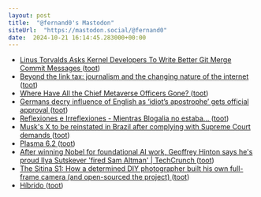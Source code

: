 ```yaml
---
layout: post
title:  "@fernand0's Mastodon"
siteUrl:  "https://mastodon.social/@fernand0"
date:  2024-10-21 16:14:45.283000+00:00
---
```

*  [Linus Torvalds Asks Kernel Developers To Write Better Git Merge Commit Messages ](https://www.phoronix.com/news/Linus-Better-Commit-Message) ([toot](https://mastodon.social/@fernand0/113346300167996650))
*  [Beyond the link tax: journalism and the changing nature of the internet ](https://www.halifaxexaminer.ca/beyond-the-link-tax-journalism-and-the-changing-nature-of-the-internet) ([toot](https://mastodon.social/@fernand0/113346104549231696))
*  [Where Have All the Chief Metaverse Officers Gone? ](https://www.wired.com/story/where-have-all-the-chief-metaverse-officers-gone) ([toot](https://mastodon.social/@fernand0/113345836151509893))
*  [Germans decry influence of English as ‘idiot’s apostrophe’ gets official approval ](https://www.theguardian.com/world/2024/oct/07/germany-influence-of-english-idiots-apostroph) ([toot](https://mastodon.social/@fernand0/113345183406515576))
*  [Reflexiones e Irreflexiones - Mientras Blogalia no estaba... ](http://fernand0.blogalia.com//historias/7889) ([toot](https://mastodon.social/@fernand0/113345011018677509))
*  [Musk&#39;s X to be reinstated in Brazil after complying with Supreme Court demands  ](https://www.npr.org/2024/10/08/nx-s1-5146510/brazil-x-twitter-court-reinstated-elon-musk) ([toot](https://mastodon.social/@fernand0/113344885957298568))
*  [Plasma 6.2 ](https://kde.org/announcements/plasma/6/6.2.0) ([toot](https://mastodon.social/@fernand0/113344678778549614))
*  [After winning Nobel for foundational AI work, Geoffrey Hinton says he's proud Ilya Sutskever 'fired Sam Altman' \| TechCrunch ](https://techcrunch.com/2024/10/09/after-winning-nobel-for-foundational-ai-work-geoffrey-hinton-says-hes-proud-ilya-sutskever-fired-sam-altman) ([toot](https://mastodon.social/@fernand0/113344493596478468))
*  [The Sitina S1: How a determined DIY photographer built his own full-frame camera (and open-sourced the project)  ](https://www.dpreview.com/articles/0535447263/the-sitina-s1-how-a-determined-diy-photographer-built-his-own-full-frame-camera) ([toot](https://mastodon.social/@fernand0/113343601767492323))
*  [Híbrido ](https://www.flickr.com/photos/fernand0/54050993137) ([toot](https://mastodon.social/@fernand0/113343596586740213))

